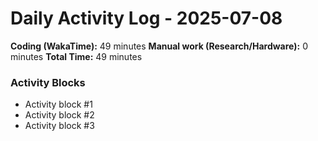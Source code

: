 # Daily Activity Log - 2025-07-08

**Coding (WakaTime):** 49 minutes
**Manual work (Research/Hardware):** 0 minutes
**Total Time:** 49 minutes

### Activity Blocks
- Activity block #1
- Activity block #2
- Activity block #3
